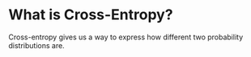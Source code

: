# What is Cross-Entropy?

Cross-entropy gives us a way to express how different two probability distributions are.
